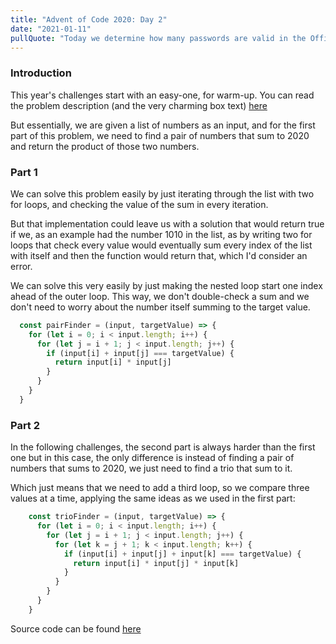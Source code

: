 ```yaml
--- 
title: "Advent of Code 2020: Day 2"
date: "2021-01-11"
pullQuote: "Today we determine how many passwords are valid in the Official Toboggan Company Database!"
---
```


### Introduction 

This year's challenges start with an easy-one, for warm-up. You can read the problem description (and the very charming box text) [here](https://adventofcode.com/2020/day/1)

But essentially, we are given a list of numbers as an input, and for the first part of this problem, we need to find a pair of numbers that sum to 2020 and return the product of those two numbers.

### Part 1

We can solve this problem easily by just iterating through the list with two for loops, and checking the value of the sum in every iteration.

But that implementation could leave us with a solution that would return true if we, as an example had the number 1010 in the list, as by writing two for loops that check every value would eventually sum every index of the list with itself and then the function would return that, which I'd consider an error.

We can solve this very easily by just making the nested loop start one index ahead of the outer loop. This way, we don't double-check a sum and we don't need to worry about the number itself summing to the target value.


```javascript
  const pairFinder = (input, targetValue) => {
    for (let i = 0; i < input.length; i++) {
      for (let j = i + 1; j < input.length; j++) {
        if (input[i] + input[j] === targetValue) {
          return input[i] * input[j]
        }
      }
    }
  }
```

### Part 2

In the following challenges, the second part is always harder than the first one but in this case, the only difference is instead of finding a pair of numbers that sums to 2020, we just need to find a trio that sum to it.

Which just means that we need to add a third loop, so we compare three values at a time, applying the same ideas as we used in the first part:

```javascript
    const trioFinder = (input, targetValue) => {
      for (let i = 0; i < input.length; i++) {
        for (let j = i + 1; j < input.length; j++) {
          for (let k = j + 1; k < input.length; k++) {
            if (input[i] + input[j] + input[k] === targetValue) {
              return input[i] * input[j] * input[k]
            }
          }
        }
      }
    }
```


Source code can be found [here](https://github.com/bernardosequeir/advent-of-code-js) 




